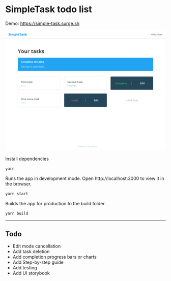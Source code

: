 # SimpleTask todo list
Demo: https://simple-task.surge.sh

<img src="https://raw.githubusercontent.com/nick511/simple-task/master/screenshot.png"  />


Install dependencies
```sh
yarn
```

Runs the app in development mode.
Open http://localhost:3000 to view it in the browser.
```sh
yarn start
```

Builds the app for production to the build folder.
```sh
yarn build
```


---
## Todo
* Edit mode cancellation
* Add task deletion
* Add completion progress bars or charts
* Add Step-by-step guide
* Add testing
* Add UI storybook
